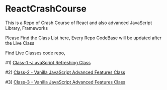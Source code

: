 # ReactCrashCourse
This is a Repo of Crash Course of React and also advanced JavaScript Library, Frameworks


Please Find the Class List here, Every Repo CodeBase will be updated after the Live Class

Find Live Classes code repo,

#1) [Class-1 -J avaScript Refreshing Class](https://github.com/touhidzaman007/ReactCrashCourse/tree/JavaScript-Refreshing-Class)

#2) [Class-2 - Vanilla JavaScript Advanced Features Class](https://github.com/touhidzaman007/ReactCrashCourse/tree/Vanilla-JavaScript-Advanced-Features-Part-1)

#3) [Class-3 - Vanilla JavaScript Advanced Features Class](https://github.com/touhidzaman007/ReactCrashCourse/tree/Vanilla-JavaScript-Advanced-Features-Part-2)
